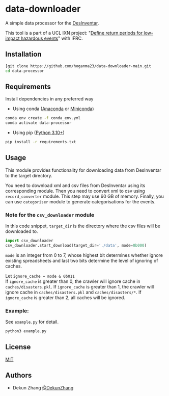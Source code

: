 # data-downloader

A simple data processor for the [DesInventar](https://www.desinventar.net).

This tool is a part of a UCL IXN project: "[Define return periods for low-impact 
hazardous events](https://github.com/COMP0016-IFRC-Team5/data-visualiser/blob/main/README.md#project-introduction)" with IFRC. 

## Installation

```bash
[git clone https://github.com/hoganma23/data-downloader-main.git
cd data-processor
```

## Requirements

Install dependencies in any preferred way

- Using conda ([Anaconda](https://docs.anaconda.com/anaconda/install/index.html) or [Miniconda](https://docs.conda.io/en/latest/miniconda.html))
```bash
conda env create -f conda_env.yml
conda activate data-processor
```

- Using pip ([Python 3.10+](https://www.python.org/downloads/))
```bash
pip install -r requirements.txt
```

## Usage

This module provides functionality for downloading data from DesInventar to the 
target directory.

You need to download xml and csv files from DesInventar using its corresponding
module.
Then you need to convert xml to csv using `record_converter` module. This step 
may use 60 GB of memory.
Finally, you can use `categoriser` module to generate categorisations for the 
events.

### Note for the `csv_downloader` module
In this code snippet, `target_dir` is the directory where the csv files will be
downloaded to.
```python
import csv_downloader
csv_downloader.start_download(target_dir='./data', mode=0b000)
```

`mode` is an integer from 0 to 7, whose highest bit determines whether ignore
existing spreadsheets and last two bits determine the level of ignoring of
caches.

Let `ignore_cache = mode & 0b011`  
If `ignore_cache` is greater than 0, the crawler will ignore cache in
`caches/disasters.pkl`. If `ignore_cache` is greater than 1, the crawler will
ignore cache in `caches/disasters.pkl` and `caches/disasters/*`.
If `ignore_cache` is greater than 2, all caches will be ignored.

### Example:
See `example.py` for detail.

```bash
python3 example.py
```

## License

[MIT](https://choosealicense.com/licenses/mit/)

## Authors

- Dekun Zhang    [@DekunZhang](https://www.github.com/DekunZhang)

